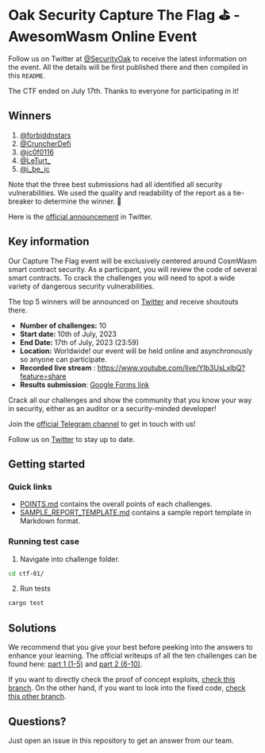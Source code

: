 # Oak Security Capture The Flag ⛳️ - AwesomWasm Online Event

Follow us on Twitter at [@SecurityOak](https://twitter.com/SecurityOak) to receive the latest information on the event. All the details will be first published there and then compiled in this `README`.

The CTF ended on July 17th. Thanks to everyone for participating in it!

## Winners

1. [@forbiddnstars](https://twitter.com/forbiddnstars)
2. [@CruncherDefi](https://twitter.com/CruncherDefi)
3. [@jc0f0116](https://twitter.com/jc0f0116)
4. [@LeTurt_](https://twitter.com/LeTurt_)
5. [@i_be_jc](https://twitter.com/i_be_jc)

Note that the three best submissions had all identified all security vulnerabilities. We used the quality and readability of the report as a tie-breaker to determine the winner. 🎉

Here is the [official announcement](https://twitter.com/SecurityOak/status/1684462534244327424) in Twitter.

## Key information

Our Capture The Flag event will be exclusively centered around CosmWasm smart contract security. As a participant, you will review the code of several smart contracts. To crack the challenges you will need to spot a wide variety of dangerous security vulnerabilities. 

The top 5 winners will be announced on [Twitter](https://twitter.com/securityoak) and receive shoutouts there.

- **Number of challenges:** 10
- **Start date:** 10th of July, 2023
- **End Date:** 17th of July, 2023 (23:59)
- **Location:** Worldwide! our event will be held online and asynchronously so anyone can participate.
- **Recorded live stream** : https://www.youtube.com/live/YIb3UsLxlbQ?feature=share
- **Results submission**: [Google Forms link](https://docs.google.com/forms/d/e/1FAIpQLSfc5Pr7sNCOIUP4aORM9JV4MTJi0Kl7QhPLHQSHX8Bgb9BUCw/viewform)

Crack all our challenges and show the community that you know your way in security, either as an auditor or a security-minded developer!

Join the [official Telegram channel](https://t.me/+8ilY7qeG4stlYzJi) to get in touch with us!

Follow us on [Twitter](https://twitter.com/SecurityOak) to stay up to date.

## Getting started

### Quick links

- [POINTS.md](POINTS.md) contains the overall points of each challenges.
- [SAMPLE_REPORT_TEMPLATE.md](SAMPLE_REPORT_TEMPLATE.md) contains a sample report template in Markdown format.

### Running test case

1. Navigate into challenge folder.

```bash
cd ctf-01/
```

2. Run tests

```bash
cargo test
```

## Solutions

We recommend that you give your best before peeking into the answers to enhance your learning. The official writeups of all the ten challenges can be found here: [part 1 (1-5)](https://medium.com/oak-security/capture-the-flag-%EF%B8%8Fwriteups-awesomwasm-2023-pt-1-a40c6e506b49) and [part 2 (6-10)](https://medium.com/oak-security/capture-the-flag-%EF%B8%8Fwriteups-awesomwasm-2023-pt-2-cb3e9b297c0).
 
If you want to directly check the proof of concept exploits, [check this branch](../../tree/poc-exploit). On the other hand, if you want to look into the fixed code, [check this other branch](../../tree/fixed).

## Questions?

Just open an issue in this repository to get an answer from our team.

